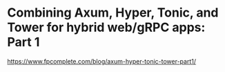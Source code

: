 # Combining Axum, Hyper, Tonic, and Tower for hybrid web/gRPC apps: Part 1

https://www.fpcomplete.com/blog/axum-hyper-tonic-tower-part1/
